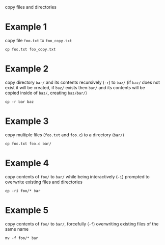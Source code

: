copy files and directories

# Example 1
copy file `foo.txt` to `foo_copy.txt`
```
cp foo.txt foo_copy.txt
```

# Example 2
copy directory `bar/` and its contents recursively (`-r`) to `baz/`
(if `baz/` does not exist it will be created, if `baz/` exists then `bar/`
and its contents will be copied inside of `baz/`, creating `baz/bar/`)
```
cp -r bar baz
```

# Example 3
copy multiple files (`foo.txt` and `foo.c`) to a directory (`bar/`)
```
cp foo.txt foo.c bar/
```

# Example 4
copy contents of `foo/` to `bar/` while being interactively (`-i`) prompted to overwrite existing files and directories
```
cp -ri foo/* bar
```

# Example 5
copy contents of `foo/` to `bar/`, forcefully (`-f`) overwriting existing files of the same name
```
mv -f foo/* bar
```
